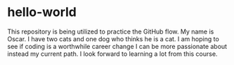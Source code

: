 # hello-world
This repository is being utilized to practice the GitHub flow.
My name is Oscar. I have two cats and one dog who thinks he is a cat. I am hoping to see if coding is a worthwhile career change I can be more passionate about instead my current path. I look forward to learning a lot from this course.
